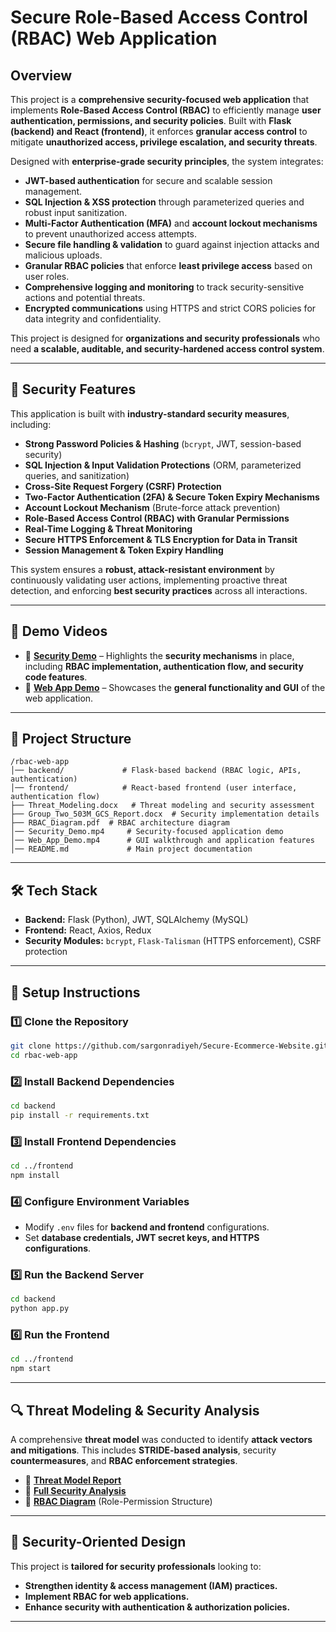 # Secure Role-Based Access Control (RBAC) Web Application

## Overview
This project is a **comprehensive security-focused web application** that implements **Role-Based Access Control (RBAC)** to efficiently manage **user authentication, permissions, and security policies**. Built with **Flask (backend) and React (frontend)**, it enforces **granular access control** to mitigate **unauthorized access, privilege escalation, and security threats**.

Designed with **enterprise-grade security principles**, the system integrates:
- **JWT-based authentication** for secure and scalable session management.
- **SQL Injection & XSS protection** through parameterized queries and robust input sanitization.
- **Multi-Factor Authentication (MFA)** and **account lockout mechanisms** to prevent unauthorized access attempts.
- **Secure file handling & validation** to guard against injection attacks and malicious uploads.
- **Granular RBAC policies** that enforce **least privilege access** based on user roles.
- **Comprehensive logging and monitoring** to track security-sensitive actions and potential threats.
- **Encrypted communications** using HTTPS and strict CORS policies for data integrity and confidentiality.

This project is designed for **organizations and security professionals** who need **a scalable, auditable, and security-hardened access control system**.

---

## 🔐 **Security Features**  
This application is built with **industry-standard security measures**, including:
- **Strong Password Policies & Hashing** (`bcrypt`, JWT, session-based security)
- **SQL Injection & Input Validation Protections** (ORM, parameterized queries, and sanitization)
- **Cross-Site Request Forgery (CSRF) Protection**
- **Two-Factor Authentication (2FA) & Secure Token Expiry Mechanisms**
- **Account Lockout Mechanism** (Brute-force attack prevention)
- **Role-Based Access Control (RBAC) with Granular Permissions**
- **Real-Time Logging & Threat Monitoring**
- **Secure HTTPS Enforcement & TLS Encryption for Data in Transit**
- **Session Management & Token Expiry Handling**

This system ensures a **robust, attack-resistant environment** by continuously validating user actions, implementing proactive threat detection, and enforcing **best security practices** across all interactions.

---


## 🎥 **Demo Videos**
- 📌 **[Security Demo](Security%20Demo.mp4)** – Highlights the **security mechanisms** in place, including **RBAC implementation, authentication flow, and security code features**.
- 📌 **[Web App Demo](Web%20App%20Demo.mp4)** – Showcases the **general functionality and GUI** of the web application.

---

## 📂 **Project Structure**
```
/rbac-web-app
│── backend/             # Flask-based backend (RBAC logic, APIs, authentication)
│── frontend/            # React-based frontend (user interface, authentication flow)
├── Threat_Modeling.docx   # Threat modeling and security assessment
├── Group_Two_503M_GCS_Report.docx  # Security implementation details
├── RBAC_Diagram.pdf  # RBAC architecture diagram
│── Security_Demo.mp4     # Security-focused application demo
│── Web_App_Demo.mp4      # GUI walkthrough and application features
│── README.md             # Main project documentation
```

---

## 🛠 **Tech Stack**
- **Backend:** Flask (Python), JWT, SQLAlchemy (MySQL)
- **Frontend:** React, Axios, Redux
- **Security Modules:** `bcrypt`, `Flask-Talisman` (HTTPS enforcement), CSRF protection

---

## 🔧 **Setup Instructions**

### 1️⃣ Clone the Repository
```bash
git clone https://github.com/sargonradiyeh/Secure-Ecommerce-Website.git
cd rbac-web-app
```

### 2️⃣ Install Backend Dependencies
```bash
cd backend
pip install -r requirements.txt
```

### 3️⃣ Install Frontend Dependencies
```bash
cd ../frontend
npm install
```

### 4️⃣ Configure Environment Variables
- Modify `.env` files for **backend and frontend** configurations.
- Set **database credentials, JWT secret keys, and HTTPS configurations**.

### 5️⃣ Run the Backend Server
```bash
cd backend
python app.py
```

### 6️⃣ Run the Frontend
```bash
cd ../frontend
npm start
```

---

## 🔍 **Threat Modeling & Security Analysis**
A comprehensive **threat model** was conducted to identify **attack vectors and mitigations**. This includes **STRIDE-based analysis**, security **countermeasures**, and **RBAC enforcement strategies**.

- 📄 **[Threat Model Report](Threat%20Modeling.docx)**
- 📄 **[Full Security Analysis](Group_Two_503M_GCS_Report.docx)**
- 📜 **[RBAC Diagram](RBAC%20Diagram.pdf)** (Role-Permission Structure)

---

## 🎯 **Security-Oriented Design**
This project is **tailored for security professionals** looking to:
- **Strengthen identity & access management (IAM) practices.**
- **Implement RBAC for web applications.**
- **Enhance security with authentication & authorization policies.**

---
